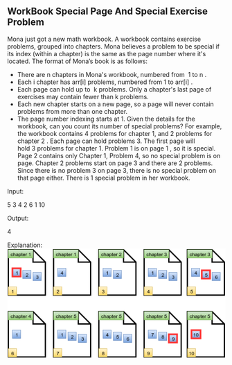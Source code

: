 ## WorkBook Special Page And Special Exercise Problem

Mona just got a new math workbook. A workbook contains exercise problems, grouped into chapters. Mona believes a problem to be special if its index (within a chapter) is the same as the page number where it's located. The format of  Mona’s book is as follows:
* There are n chapters in Mona's workbook, numbered from  1 to n .
* Each i chapter has arr[i] problems, numbered from 1 to arr[i] .
* Each page can hold up to  k problems. Only a chapter's last page of exercises may contain fewer than k problems.
* Each new chapter starts on a new page, so a page will never contain problems from more than one chapter.
* The page number indexing starts at 1.
Given the details for the workbook, can you count its number of special problems?
For example, the workbook contains 4 problems for chapter 1, and 2 problems for chapter 2 . Each page can hold problems 3. The first page will hold 3 problems for chapter 1. Problem 1 is on page 1 , so it is special. Page 2 contains only Chapter 1, Problem 4, so no special problem is on page. Chapter 2 problems start on page 3 and there are 2 problems. Since there is no problem 3 on page 3, there is no special problem on that page either. There is 1 special problem in her workbook.

Input:

5 3
4 2 6 1 10

Output:

4

Explanation:
	![](explaination.png)

